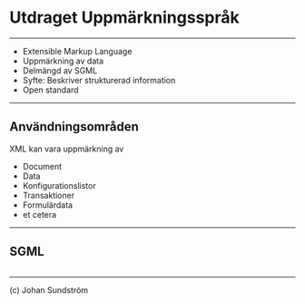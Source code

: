 # Utdraget Uppmärkningsspråk

---

* Extensible Markup Language
* Uppmärkning av data
* Delmängd av SGML
* Syfte: Beskriver strukturerad information
* Open standard

---

## Användningsområden

XML kan vara uppmärkning av

* Document
* Data
* Konfigurationslistor
* Transaktioner
* Formulärdata
* et cetera

---

## SGML

<pre><code class="language-html" data-trim><script type="text/template">
<?xml version="1.0" encoding="UTF-8"?>
<!DOCTYPE exempel [
    <!ENTITY copy "&#169;">
    <!ENTITY company "&#197;&#196;&#214;-Company">
    <!ENTITY copyright-notice "&copy; 2022, &company;">
]>
<exempel>
  &copyright-notice;
</exempel>
</script></code></pre>

---

(c) Johan Sundström